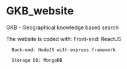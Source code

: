 # GKB_website
GKB - Geographical knowledge based search

The website is coded with:
      Front-end: ReactJS
      
      Back-end: NodeJS with express framework
      
      Storage DB: MongoDB
